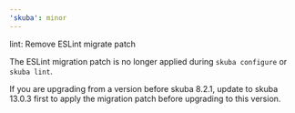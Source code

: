 ```yaml
---
'skuba': minor
---
```


lint: Remove ESLint migrate patch

The ESLint migration patch is no longer applied during `skuba configure` or `skuba lint`.

If you are upgrading from a version before skuba 8.2.1, update to skuba 13.0.3 first to apply the migration patch before upgrading to this version.
